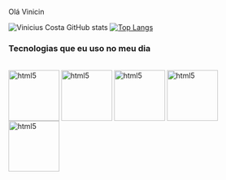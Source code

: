 Olá Vinicin 

![Vinicius Costa GitHub stats](https://github-readme-stats.vercel.app/api?username=vinicincosta&show_icons=true&theme=tokyonight)
[![Top Langs](https://github-readme-stats.vercel.app/api/top-langs/?username=vinicincosta&langs_count=8)](https://github.com/anuraghazra/github-readme-stats)

<style>
  .tech-icon {
    width: 100px;
    height: 100px;
    object-fit: cover;
  }
</style>

### Tecnologias que eu uso no meu dia

<div style="display: inline-block;">
  <br>
  <img class="tech-icon" align="center" alt="html5" src="https://encrypted-tbn0.gstatic.com/images?q=tbn:ANd9GcTkQqh5ldA3rAHmQZd7zeovoc-4w0xBZ_ZxCw&s">
  <img class="tech-icon" align="center" alt="html5" src="https://prosimples.com/wp-content/uploads/2024/01/html.png">
  <img class="tech-icon" align="center" alt="html5" src="https://encrypted-tbn0.gstatic.com/images?q=tbn:ANd9GcRuHnJDLOcdm_0b6N6kNj-1OvO9KhKYgqIy0w&s">
  <img class="tech-icon" align="center" alt="html5" src="https://devio2023-media.developers.io/wp-content/uploads/2023/12/flet-1-960x504.jpg">
  <img class="tech-icon" align="center" alt="html5" src="https://encrypted-tbn0.gstatic.com/images?q=tbn:ANd9GcR9c01S6mDjzJA_z4NSwaNYkmTBWrBC2sHwHA&s">
</div>
